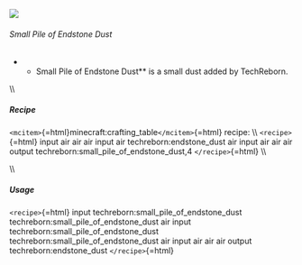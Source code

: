 ![](/mods/techreborn/small_pile_of_endstone_dust.png)

###### Small Pile of Endstone Dust

-   -   Small Pile of Endstone Dust** is a small dust added by
        TechReborn.

\\\\

##### Recipe

`<mcitem>`{=html}minecraft:crafting_table`</mcitem>`{=html} recipe: \\\\
`<recipe>`{=html} input air air air input air techreborn:endstone_dust
air input air air air output techreborn:small_pile_of_endstone_dust,4
`</recipe>`{=html} \\\\

\\\\

##### Usage

`<recipe>`{=html} input techreborn:small_pile_of_endstone_dust
techreborn:small_pile_of_endstone_dust air input
techreborn:small_pile_of_endstone_dust
techreborn:small_pile_of_endstone_dust air input air air air output
techreborn:endstone_dust `</recipe>`{=html}
